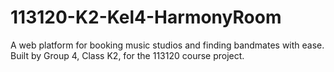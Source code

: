 # 113120-K2-Kel4-HarmonyRoom
A web platform for booking music studios and finding bandmates with ease. Built by Group 4, Class K2, for the 113120 course project.
